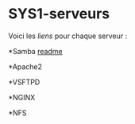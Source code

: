 # SYS1-serveurs

Voici les _liens_ pour chaque serveur : 

*Samba 
[readme](https://github.com/Tiantsoa79/SYS1-serveurs/blob/main/Samba%20readme)

*Apache2

*VSFTPD

*NGINX

*NFS

